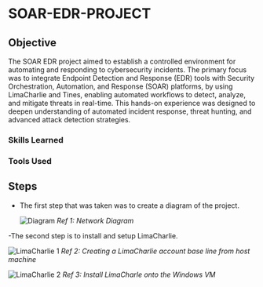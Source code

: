 # SOAR-EDR-PROJECT

## Objective

The SOAR EDR project aimed to establish a controlled environment for automating and responding to cybersecurity incidents. The primary focus was to integrate Endpoint Detection and Response (EDR) tools with Security Orchestration, Automation, and Response (SOAR) platforms, by using LimaCharlie and Tines, enabling automated workflows to detect, analyze, and mitigate threats in real-time. This hands-on experience was designed to deepen understanding of automated incident response, threat hunting, and advanced attack detection strategies.

### Skills Learned

### Tools Used

## Steps
- The first step that was taken was to create a diagram of the project.

  ![Diagram](https://github.com/user-attachments/assets/3b7aca6d-597b-4c3c-bb03-4e44ec90f4f0)
   *Ref 1: Network Diagram*

-The second step is to install and setup LimaCharlie.

  ![LimaCharlie 1](https://github.com/user-attachments/assets/1f026962-2d8d-41bc-b180-eb4e0174f4c6)
  *Ref 2: Creating a LimaCharlie account base line from host machine*

  ![LimaCharlie 2](https://github.com/user-attachments/assets/06c0e98d-a20f-4b78-a2e9-168e9c0e7bc4)
  *Ref 3: Install LimaCharle onto the Windows VM*


